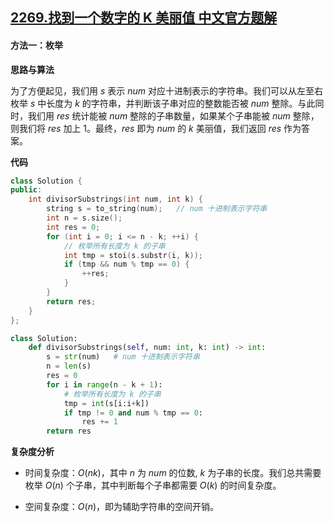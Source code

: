 ## [2269.找到一个数字的 K 美丽值 中文官方题解](https://leetcode.cn/problems/find-the-k-beauty-of-a-number/solutions/100000/zhao-dao-yi-ge-shu-zi-de-k-mei-li-zhi-by-jn5i)
#### 方法一：枚举

**思路与算法**

为了方便起见，我们用 $s$ 表示 $\textit{num}$ 对应十进制表示的字符串。我们可以从左至右枚举 $s$ 中长度为 $k$ 的字符串，并判断该子串对应的整数能否被 $\textit{num}$ 整除。与此同时，我们用 $\textit{res}$ 统计能被 $\textit{num}$ 整除的子串数量，如果某个子串能被 $\textit{num}$ 整除，则我们将 $\textit{res}$ 加上 $1$。最终，$\textit{res}$ 即为 $\textit{num}$ 的 $k$ 美丽值，我们返回 $\textit{res}$ 作为答案。

**代码**

```C++ [sol1-C++]
class Solution {
public:
    int divisorSubstrings(int num, int k) {
        string s = to_string(num);   // num 十进制表示字符串
        int n = s.size();
        int res = 0;
        for (int i = 0; i <= n - k; ++i) {
            // 枚举所有长度为 k 的子串
            int tmp = stoi(s.substr(i, k));
            if (tmp && num % tmp == 0) {
                ++res;
            }
        }
        return res;
    }
};
```


```Python [sol1-Python3]
class Solution:
    def divisorSubstrings(self, num: int, k: int) -> int:
        s = str(num)   # num 十进制表示字符串
        n = len(s)
        res = 0
        for i in range(n - k + 1):
            # 枚举所有长度为 k 的子串
            tmp = int(s[i:i+k])
            if tmp != 0 and num % tmp == 0:
                res += 1
        return res
```


**复杂度分析**

- 时间复杂度：$O(nk)$，其中 $n$ 为 $\textit{num}$ 的位数, $k$ 为子串的长度。我们总共需要枚举 $O(n)$ 个子串，其中判断每个子串都需要 $O(k)$ 的时间复杂度。

- 空间复杂度：$O(n)$，即为辅助字符串的空间开销。